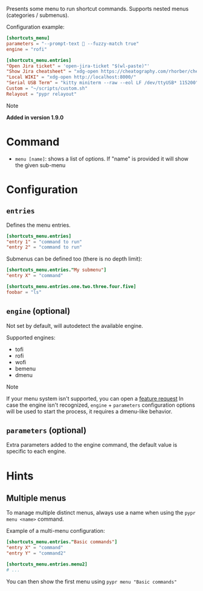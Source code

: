Presents some menu to run shortcut commands. Supports nested menus (categories / submenus).

Configuration example:

```toml
[shortcuts_menu]
parameters = "--prompt-text 🍰 --fuzzy-match true"
engine = "rofi"

[shortcuts_menu.entries]
"Open Jira ticket" = 'open-jira-ticket "$(wl-paste)"'
"Show Jira cheatsheet" = "xdg-open https://cheatography.com/rhorber/cheat-sheets/jira-text-formatting-notation/"
"Local WIKI" = "xdg-open http://localhost:8000/"
"Serial USB Term" = "kitty miniterm --raw --eol LF /dev/ttyUSB* 115200"
Custom = "~/scripts/custom.sh"
Relayout = "pypr relayout"
```

> [!note]
> **Added in version 1.9.0**

# Command

- `menu [name]`: shows a list of options. If "name" is provided it will show the given sub-menu

# Configuration

## `entries`

Defines the menu entries.

```toml
[shortcuts_menu.entries]
"entry 1" = "command to run"
"entry 2" = "command to run"
```
Submenus can be defined too (there is no depth limit):

```toml
[shortcuts_menu.entries."My submenu"]
"entry X" = "command"

[shortcuts_menu.entries.one.two.three.four.five]
foobar = "ls"
```

## `engine` (optional)

Not set by default, will autodetect the available engine.

Supported engines:

- tofi
- rofi
- wofi
- bemenu
- dmenu

> [!note]
> If your menu system isn't supported, you can open a [feature request](https://github.com/hyprland-community/pyprland/issues/new?assignees=fdev31&labels=bug&projects=&template=feature_request.md&title=%5BFEAT%5D+Description+of+the+feature)
> In case the engine isn't recognized, `engine` + `parameters` configuration options will be used to start the process, it requires a dmenu-like behavior.

## `parameters` (optional)

Extra parameters added to the engine command, the default value is specific to each engine.

# Hints

## Multiple menus

To manage multiple distinct menus, always use a name when using the `pypr menu <name>` command.

Example of a multi-menu configuration:

```toml
[shortcuts_menu.entries."Basic commands"]
"entry X" = "command"
"entry Y" = "command2"

[shortcuts_menu.entries.menu2]
# ...
```

You can then show the first menu using `pypr menu "Basic commands"`
